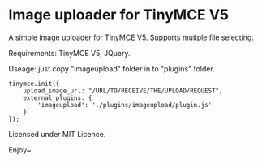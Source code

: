 # Image uploader for TinyMCE V5

A simple image uploader for TinyMCE V5. Supports mutiple file selecting. 

Requirements: TinyMCE V5, JQuery.

Useage: just copy "imageupload" folder in to "plugins" folder.


```
tinymce.init({
    upload_image_url: "/URL/TO/RECEIVE/THE/UPLOAD/REQUEST",
    external_plugins: {
        'imageupload': './plugins/imageupload/plugin.js'
    }
});
```

Licensed under MIT Licence.

Enjoy~